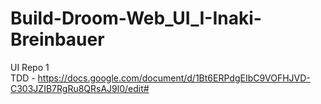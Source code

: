 # Build-Droom-Web_UI_I-Inaki-Breinbauer
UI Repo 1 <br />
TDD - https://docs.google.com/document/d/1Bt6ERPdgEIbC9VOFHJVD-C303JZIB7RgRu8QRsAJ9l0/edit#
